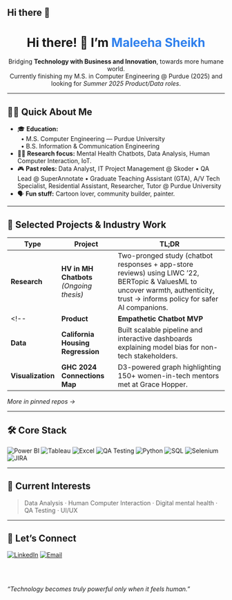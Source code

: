 ## Hi there 👋

<!--
**SheikhMaleeha/SheikhMaleeha** is a ✨ _special_ ✨ repository because its `README.md` (this file) appears on your GitHub profile.

Here are some ideas to get you started:

- 🔭 I’m currently working on ...
- 🌱 I’m currently learning ...
- 👯 I’m looking to collaborate on ...
- 🤔 I’m looking for help with ...
- 💬 Ask me about ...
- 📫 How to reach me: ...
- 😄 Pronouns: ...
- ⚡ Fun fact: ...
-->
<!-- Banner (optional) -->
<!--<p align="center">
  <img src="https://github.com/MaleehaSheikh/MaleehaSheikh/blob/main/assets/banner.png" alt="Banner showing AI × HCI × Mental-Health Research" width="100%">
</p> -->

<h1 align="center">Hi there! 👋 I’m <span style="color:#2F80ED">Maleeha Sheikh</span></h1>

<p align="center">
  Bridging <strong>Technology with Business and Innovation</strong>, towards more humane world. <br/>
  <!--Bridging <strong>Human–Computer Interaction</strong>, <strong>AI-driven mental-health tech</strong>, and <strong>data-informed design</strong>. <br/> -->
  Currently finishing my M.S. in Computer Engineering @ Purdue (2025) and looking for <em>Summer 2025 Product/Data roles</em>.
</p>

---

## 🦸‍♀️ Quick About Me
- 🎓 **Education:**  
  &nbsp;&nbsp;• M.S. Computer Engineering — Purdue University <!-- (CGPA 3.96/4.0, 2023-2025) -->  
  &nbsp;&nbsp;• B.S. Information & Communication Engineering <!-- — BUP (CGPA 3.67/4.0) -->  
- 🧑‍🔬 **Research focus:** Mental Health Chatbots, Data Analysis, Human Computer Interaction, IoT.  <!-- -->
- 🎮 **Past roles:** Data Analyst, IT Project Management @ Skoder • QA Lead @ SuperAnnotate • Graduate Teaching Assistant (GTA), A/V Tech Specialist, Residential Assistant, Researcher, Tutor @ Purdue University   
- 🗣 **Fun stuff:** Cartoon lover, community builder, painter.

---

## 💼 Selected Projects & Industry Work
| Type | Project | TL;DR |
|------|---------|-------|
| **Research** | **HV in MH Chatbots** <br/>*(Ongoing thesis)* | Two-pronged study (chatbot responses + app-store reviews) using LIWC ’22, BERTopic & ValuesML to uncover warmth, authenticity, trust → informs policy for safer AI companions. |
<!--| **Product** | **Empathetic Chatbot MVP** | Led cross-functional team; integrated user feedback loops; ↗ user engagement 37 %. |
| **Data** | **California Housing Regression** | Built scalable pipeline and interactive dashboards explaining model bias for non-tech stakeholders. |
| **Visualization** | **GHC 2024 Connections Map** | D3-powered graph highlighting 150+ women-in-tech mentors met at Grace Hopper. | -->

*More in pinned repos →*

---

## 🛠 Core Stack
![Power BI](https://img.shields.io/badge/Power%20BI-F2C811?style=flat&logo=power%20bi&logoColor=black)
![Tableau](https://img.shields.io/badge/Tableau-E97627?style=flat&logo=tableau&logoColor=white)
![Excel](https://img.shields.io/badge/Excel-217346?style=flat&logo=microsoft%20excel&logoColor=white)
![QA Testing](https://img.shields.io/badge/QA&nbsp;Testing-FF6F00?style=flat&logo=testinglibrary&logoColor=white)
![Python](https://img.shields.io/badge/Python-FFD43B?style=flat&logo=python&logoColor=black)
![SQL](https://img.shields.io/badge/SQL-4479A1?style=flat&logo=mysql&logoColor=white)
![Selenium](https://img.shields.io/badge/Selenium-43B02A?style=flat&logo=selenium&logoColor=white)
![JIRA](https://img.shields.io/badge/JIRA-0052CC?style=flat&logo=jira&logoColor=white)



<!--
![PyTorch](https://img.shields.io/badge/PyTorch-EE4C2C?style=flat&logo=pytorch&logoColor=white)
![Postman](https://img.shields.io/badge/Postman-FF6C37?style=flat&logo=postman&logoColor=white)
![TensorFlow](https://img.shields.io/badge/TensorFlow-FF6F00?style=flat&logo=tensorflow&logoColor=white)
![Docker](https://img.shields.io/badge/Docker-2496ED?style=flat&logo=docker&logoColor=white)
![LIWC](https://img.shields.io/badge/LIWC-22-blueviolet?style=flat)
![BERTopic](https://img.shields.io/badge/BERTopic-topic%20modeling-orange?style=flat) -->

---

## 🎯 Current Interests
> Data Analysis · Human Computer Interaction · Digital mental health · QA Testing · UI/UX

---

<!--
## 📈 GitHub Stats (Optional)
<!-- Remove this section if you don’t want the cards -->
<!--
<p align="center">
  <img src="https://github-readme-streak-stats.herokuapp.com/?user=MaleehaSheikh" alt="GitHub Streak"/>
  <img src="https://github-readme-stats.vercel.app/api?username=MaleehaSheikh&show_icons=true&hide_border=true" alt="GitHub Stats"/>
</p>

---
-->
## 🤝 Let’s Connect
[![LinkedIn](https://img.shields.io/badge/LinkedIn-%230077B5.svg?logo=linkedin&logoColor=white)](https://www.linkedin.com/in/maleehasheikh) 
[![Email](https://img.shields.io/badge/Email-maleehasheikh81%40gmail.com-red)](mailto:maleehasheikh81@gmail.com)

<br/><br/>

*“Technology becomes truly powerful only when it feels human.”*
